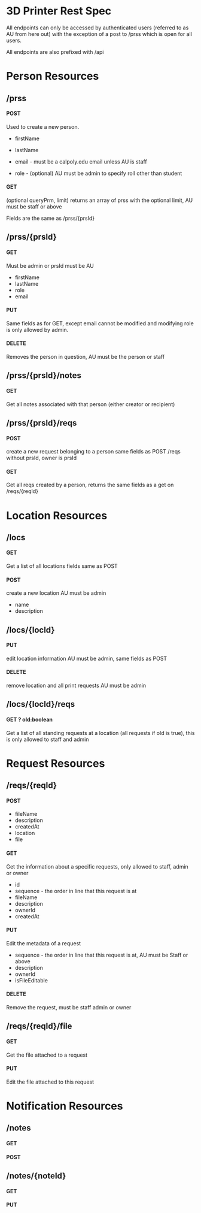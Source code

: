 # 3D Printer Rest Spec

All endpoints can only be accessed by authenticated users
 (referred to as AU from here out) with the exception of a post to /prss which
 is open for all users.

All endpoints are also prefixed with /api


# Person Resources

## /prss
#### POST
Used to create a new person.
* firstName
* lastName
* email - must be a calpoly.edu email unless AU is staff

* role - (optional) AU must be admin to specify roll other than student

#### GET
(optional queryPrm, limit) returns an array of prss with the optional limit, AU must be staff or above

Fields are the same as /prss/{prsId}

## /prss/{prsId}

#### GET
Must be admin or prsId must be AU
* firstName
* lastName
* role
* email

#### PUT
Same fields as for GET, except email cannot be modified and modifying role is only
allowed by admin.

#### DELETE
Removes the person in question, AU must be the person or staff

## /prss/{prsId}/notes
#### GET
Get all notes associated with that person (either creator or recipient)

## /prss/{prsId}/reqs
#### POST
create a new request belonging to a person same fields as POST /reqs without
prsId, owner is prsId

#### GET
Get all reqs created by a person, returns the same fields as a get on /reqs/{reqId}
# Location Resources

## /locs
#### GET
Get a list of all locations fields same as POST

#### POST
create a new location AU must be admin
* name
* description

## /locs/{locId}
#### PUT
edit location information AU must be admin, same fields as POST

#### DELETE
remove location and all print requests AU must be admin

## /locs/{locId}/reqs
#### GET ? old:boolean
Get a list of all standing requests at a location (all requests if old is true), this is only allowed to staff and admin

# Request Resources

## /reqs/{reqId}
#### POST
* fileName
* description
* createdAt
* location
* file

#### GET
Get the information about a specific requests, only allowed to staff, admin or owner
* id
* sequence - the order in line that this request is at
* fileName
* description
* ownerId
* createdAt


#### PUT
Edit the metadata of a request
* sequence - the order in line that this request is at, AU must be Staff or above
* description
* ownerId
* isFileEditable

#### DELETE
Remove the request, must be staff admin or owner

## /reqs/{reqId}/file
#### GET
Get the file attached to a request
#### PUT
Edit the file attached to this request

# Notification Resources
## /notes
#### GET
#### POST
## /notes/{noteId}
#### GET
#### PUT

